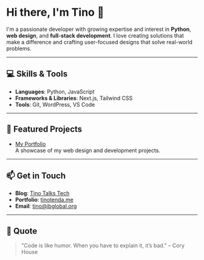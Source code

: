 # Hi there, I'm Tino 👋

I'm a passionate developer with growing expertise and interest in **Python**, **web design**, and **full-stack development**. I love creating solutions that make a difference and crafting user-focused designs that solve real-world problems.

---

## 💻 Skills & Tools
- **Languages**: Python, JavaScript
- **Frameworks & Libraries**: Next.js, Tailwind CSS
- **Tools**: Git, WordPress, VS Code

---

## 🚀 Featured Projects
- [My Portfolio](https://tinotenda.me)  
  A showcase of my web design and development projects.


---

## 📫 Get in Touch
- **Blog**: [Tino Talks Tech](https://tinotenda.co)  
- **Portfolio**: [tinotenda.me](https://tinotenda.me)   
- **Email**: [tino@ibglobal.org](mailto:tino@ibglobal.org)

---

## 🌟 Quote
> "Code is like humor. When you have to explain it, it’s bad." – Cory House
